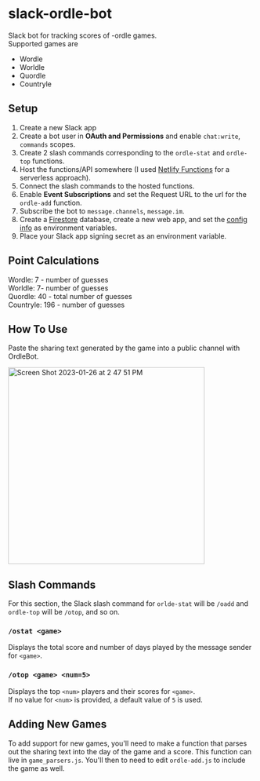 # slack-ordle-bot
Slack bot for tracking scores of -ordle games.<br>
Supported games are
- Wordle
- Worldle
- Quordle
- Countryle

## Setup
1. Create a new Slack app
2. Create a bot user in **OAuth and Permissions** and enable `chat:write`, `commands` scopes.
3. Create 2 slash commands corresponding to the `ordle-stat` and `ordle-top` functions.
4. Host the functions/API somewhere (I used [Netlify Functions](https://www.netlify.com/products/functions/) for a serverless approach).
5. Connect the slash commands to the hosted functions.
6. Enable **Event Subscriptions** and set the Request URL to the url for the `ordle-add` function.
7. Subscribe the bot to `message.channels`, `message.im`.
9. Create a [Firestore](https://firebase.google.com/docs/firestore) database, create a new web app, and set the [config info](https://firebase.google.com/docs/web/learn-more#config-object) as environment variables.
10. Place your Slack app signing secret as an environment variable.

## Point Calculations
Wordle: 7 - number of guesses<br>
Worldle: 7- number of guesses<br>
Quordle: 40 - total number of guesses<br>
Countryle: 196 - number of guesses<br>

## How To Use 
Paste the sharing text generated by the game into a public channel with OrdleBot.

<img width="401" alt="Screen Shot 2023-01-26 at 2 47 51 PM" src="https://user-images.githubusercontent.com/42385584/214935417-d7f4ab1b-bb79-49ed-b6d1-f811f7d1d9ab.png">

## Slash Commands
For this section, the Slack slash command for `orlde-stat` will be `/oadd` and `ordle-top` will be `/otop`, and so on.

### `/ostat <game>`
Displays the total score and number of days played by the message sender for `<game>`.

### `/otop <game> <num=5>`
Displays the top `<num>` players and their scores for `<game>`.<br>
If no value for `<num>` is provided, a default value of `5` is used.

## Adding New Games
To add support for new games, you'll need to make a function that parses out the sharing text into the day of the game and a score. This function can live in `game_parsers.js`. You'll then to need to edit `ordle-add.js` to include the game as well.
